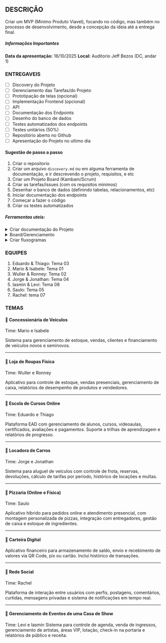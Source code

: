 ## DESCRIÇÃO
Criar um MVP (Minimo Produto Viavel), focando no código, mas também no processo de desenvolvimento, desde a concepção da ideia até a entrega final.

##### Informações Importantes
**Data da apresentação:** 16/10/2025
**Local:** Auditorio Jeff Bezos (DC, andar 1)

### ENTREGAVEIS
- [ ] Discovery do Projeto
- [ ] Gerenciamento das Tarefas/do Projeto
- [ ] Prototipação de telas (opcional)
- [ ] Implementação Frontend (opcional)
- [ ] API
- [ ] Documentação dos Endpoints
- [ ] Desenho do banco de dados
- [ ] Testes automatizados dos endpoints
- [ ] Testes unitários (50%)
- [ ] Repositório aberto no Github
- [ ] Apresentação do Projeto no ultimo dia

#### Sugestão de passo a passo
1. Criar o repositorio
2. Criar um arquivo `discovery.md` ou em alguma ferramenta de documentação, e ir descrevendo o projeto, requisitos, e etc
3. Criar um Projeto Board (Kambam/Scrum)
4. Criar as tarefas/issues (com os requisitos minimos)
5. Desenhar o banco de dados (definindo tabelas, relacionamentos, etc)
6. Iniciar documentação dos endpoints
7. Começar a fazer o código
8. Criar os testes automatizados

##### Ferramentas uteis:
<details>
	<summary>Criar documentação do Projeto</summary>
	- Notion
	- Github Wiki
	- Github Markdown (no proprio repositorio) 
	- Google Docs
</details>

<details>
	<summary>Board/Gerenciamento</summary>
	- Github Projects
	- Trello
	- Notion 
	- Jira	
</details>

<details>
	<summary>Criar fluxogramas</summary>
	- Mermaid.Live
	- LucidChart
	- ExcaliDraw 
	- Draw.io	
</details>

### EQUIPES

1. Eduardo & Thiago: Tema 03
2. Mario & Isabele: Tema 01
3. Wuller & Ronney: Tema 02
4. Jorge & Jonathan: Tema 04
5. Iasmin & Levi: Tema 08
6. Saulo: Tema 05
7. Rachel: tema 07

### TEMAS
#### 📌 Concessionária de Veículos

Time: Mario e Isabele

Sistema para gerenciamento de estoque, vendas, clientes e financiamento de veículos novos e seminovos.

---

#### 📌 Loja de Roupas Física
Time: Wuller e Ronney

Aplicativo para controle de estoque, vendas presenciais, gerenciamento de caixa, relatórios de desempenho de produtos e vendedores.

---

#### 📌 Escola de Cursos Online

Time: Eduardo e Thiago

Plataforma EAD com gerenciamento de alunos, cursos, videoaulas, certificados, avaliações e pagamentos. Suporte a trilhas de aprendizagem e relatórios de progresso.

---

#### 📌 Locadora de Carros
Time: Jorge e Jonathan

Sistema para aluguel de veículos com controle de frota, reservas, devoluções, cálculo de tarifas por período, histórico de locações e multas.

---

#### 📌 Pizzaria (Online e Física)

Time: Saulo

Aplicativo híbrido para pedidos online e atendimento presencial, com montagem personalizada de pizzas, integração com entregadores, gestão de caixa e estoque de ingredientes.

---

#### 📌 Carteira Digital

Aplicativo financeiro para armazenamento de saldo, envio e recebimento de valores via QR Code, pix ou cartão. Inclui histórico de transações.

---

#### 📌 Rede Social
Time: Rachel

Plataforma de interação entre usuários com perfis, postagens, comentários, curtidas, mensagens privadas e sistema de notificações em tempo real.

---

#### 📌 Gerenciamento de Eventos de uma Casa de Show
Time: Levi e Iasmin
Sistema para controle de agenda, venda de ingressos, gerenciamento de artistas, áreas VIP, lotação, check-in na portaria e relatórios de público e receita.
